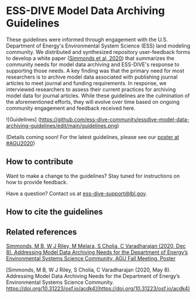 # ESS-DIVE Model Data Archiving Guidelines

These guidelines were informed through engagement with the U.S. Department of Energy's Environmental System Science (ESS) land modeling community. We distributed and synthesized repository user-feedback forms to develop a white paper ([Simmonds et al, 2020](https://doi.org/10.31223/osf.io/acdk4)) that summarizes the community needs for model data archiving and ESS-DIVE's response to supporting those needs. A key finding was that the primary need for most researchers is to archive model data associated with publishing journal articles to meet journal and funding requirements. In response, we interviewed researchers to assess their current practices for archiving model data for journal articles.  While these guidelines are the culmination of the aforementioned efforts, they will evolve over time based on ongoing community engagement and feedback received here.

![Guidelines]
(https://github.com/ess-dive-community/essdive-model-data-archiving-guidelines/edit/main/guidelines.png)

(Details coming soon! For the latest guidelines, please see our [poster at #AGU2020](https://agu2020fallmeeting-agu.ipostersessions.com/default.aspx?s=E0-3E-14-4B-92-EE-A6-0F-11-0C-CC-D8-A5-DE-D4-A8&guestview=true))

## How to contribute

Want to make a change to the guidelines? Stay tuned for instructions on how to provide feedback.

Have a question? Contact us at ess-dive-support@lbl.gov.

## How to cite the guidelines


## Related references

[Simmonds, M B, W J Riley, M Melara, S Cholia, C Varadharajan (2020, Dec 8). Addressing Model Data Archiving Needs for the Department of Energy’s Environmental Systems Science Community, AGU Fall Meeting, Poster](https://agu2020fallmeeting-agu.ipostersessions.com/default.aspx?s=E0-3E-14-4B-92-EE-A6-0F-11-0C-CC-D8-A5-DE-D4-A8&guestview=true)

[Simmonds, M B, W J Riley, S Cholia, C Varadharajan (2020, May 8). Addressing Model Data Archiving Needs for the Department of Energy’s Environmental Systems Science Community. https://doi.org/10.31223/osf.io/acdk4](https://doi.org/10.31223/osf.io/acdk4) 
